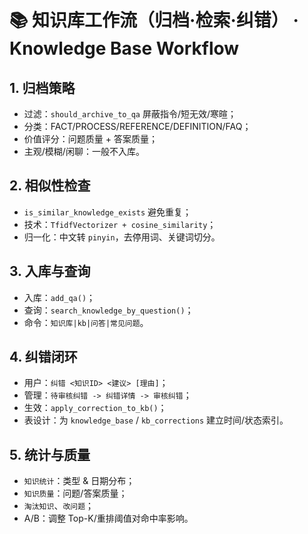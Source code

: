 # 📚 知识库工作流（归档·检索·纠错） · Knowledge Base Workflow

## 1. 归档策略
- 过滤：`should_archive_to_qa` 屏蔽指令/短无效/寒暄；
- 分类：FACT/PROCESS/REFERENCE/DEFINITION/FAQ；
- 价值评分：问题质量 + 答案质量；
- 主观/模糊/闲聊：一般不入库。

## 2. 相似性检查
- `is_similar_knowledge_exists` 避免重复；
- 技术：`TfidfVectorizer + cosine_similarity`；
- 归一化：中文转 `pinyin`，去停用词、关键词切分。

## 3. 入库与查询
- 入库：`add_qa()`；
- 查询：`search_knowledge_by_question()`；
- 命令：`知识库|kb|问答|常见问题`。

## 4. 纠错闭环
- 用户：`纠错 <知识ID> <建议> [理由]`；
- 管理：`待审核纠错 -> 纠错详情 -> 审核纠错`；
- 生效：`apply_correction_to_kb()`；
- 表设计：为 `knowledge_base` / `kb_corrections` 建立时间/状态索引。

## 5. 统计与质量
- `知识统计`：类型 & 日期分布；
- `知识质量`：问题/答案质量；
- `淘汰知识`、`改问题`；
- A/B：调整 Top-K/重排阈值对命中率影响。
